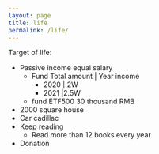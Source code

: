 ```yaml
---
layout: page
title: life
permalink: /life/
---
```


Target of life:

- Passive income equal salary
    - Fund Total amount | Year income
        - 2020 | 2W
        - 2021 |2.5W
    - fund ETF500 30 thousand RMB
- 2000 square house
- Car cadillac
- Keep reading
    - Read more than 12 books every year
- Donation